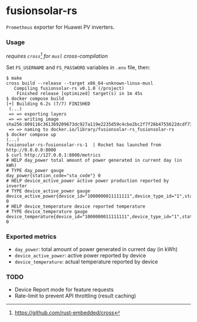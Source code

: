 # fusionsolar-rs

`Prometheus` exporter for Huawei PV inverters.

### Usage
_requires `cross`[^1] for `musl` cross-compilation_

Set `FS_USERNAME` and `FS_PASSWORD` variables in `.env` file, then:
```shell
$ make
cross build --release --target x86_64-unknown-linux-musl
   Compiling fusionsolar-rs v0.1.0 (/project)
    Finished release [optimized] target(s) in 1m 45s
$ docker compose build
[+] Building 6.2s (7/7) FINISHED
 (...)
 => => exporting layers
 => => writing image sha256:809116c361369209673dc927a119e2235d59c4cbe2bc2f7f26b4755622dcdf73
 => => naming to docker.io/library/fusionsolar-rs_fusionsolar-rs
$ docker compose up
(...)
fusionsolar-rs-fusionsolar-rs-1  | Rocket has launched from http://0.0.0.0:8000
$ curl http://127.0.0.1:8000/metrics
# HELP day_power total amount of power generated in current day (in kWh)
# TYPE day_power gauge
day_power{station_code="sta_code"} 0
# HELP device_active_power active power production reported by inverter
# TYPE device_active_power gauge
device_active_power{device_id="1000000011111111",device_type_id="1",station_code="sta_code"} 0
# HELP device_temperature device reported temperature
# TYPE device_temperature gauge
device_temperature{device_id="1000000011111111",device_type_id="1",station_code="sta_code"} 0

```

### Exported metrics
* `day_power`: total amount of power generated in current day (in kWh)
* `device_active_power`: active power reported by device
* `device_temperature`: actual temperature reported by device

[^1]: https://github.com/rust-embedded/cross

### TODO
- Device Report mode for feature requests
- Rate-limit to prevent API throttling (result caching)